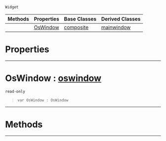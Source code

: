  `Widget`

|Methods|Properties|Base Classes|Derived Classes|
|---|---|---|---|
| |[ OsWindow](https://github.com/zeroengineteam/ZeroDocs/blob/master/code_reference/class_reference/rootwidget.markdown#oswindow-zero-engine-doc)|[composite](https://github.com/zeroengineteam/ZeroDocs/blob/master/code_reference/class_reference/composite.markdown)|[mainwindow](https://github.com/zeroengineteam/ZeroDocs/blob/master/code_reference/class_reference/mainwindow.markdown)|


 #  Properties


---  
 #  OsWindow : [oswindow](https://github.com/zeroengineteam/ZeroDocs/blob/master/code_reference/class_reference/oswindow.markdown)

 `read-only`

> 
> ``` lang=cpp, name=Zilch
> var OsWindow : OsWindow


---  
 #  Methods


---  
 

 